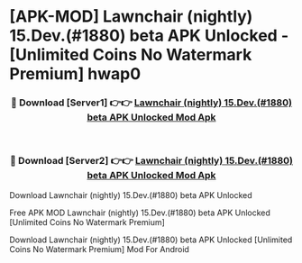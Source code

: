 # [APK-MOD] Lawnchair (nightly) 15.Dev.(#1880) beta APK Unlocked - [Unlimited Coins No Watermark Premium] hwap0



<div align="center">
<h3>🔴 Download [Server1] 👉👉 <a href="https://momento.my/?title=Lawnchair_(nightly)_15.Dev.(#1880)_beta_APK_Unlocked">Lawnchair (nightly) 15.Dev.(#1880) beta APK Unlocked Mod Apk</a></h3><br>

<h3>🔴 Download [Server2] 👉👉 <a href="https://momento.my/?title=Lawnchair_(nightly)_15.Dev.(#1880)_beta_APK_Unlocked">Lawnchair (nightly) 15.Dev.(#1880) beta APK Unlocked Mod Apk</a></h3>
</div>



Download Lawnchair (nightly) 15.Dev.(#1880) beta APK Unlocked 

Free APK MOD Lawnchair (nightly) 15.Dev.(#1880) beta APK Unlocked [Unlimited Coins No Watermark Premium]

Download Lawnchair (nightly) 15.Dev.(#1880) beta APK Unlocked [Unlimited Coins No Watermark Premium] Mod For Android
